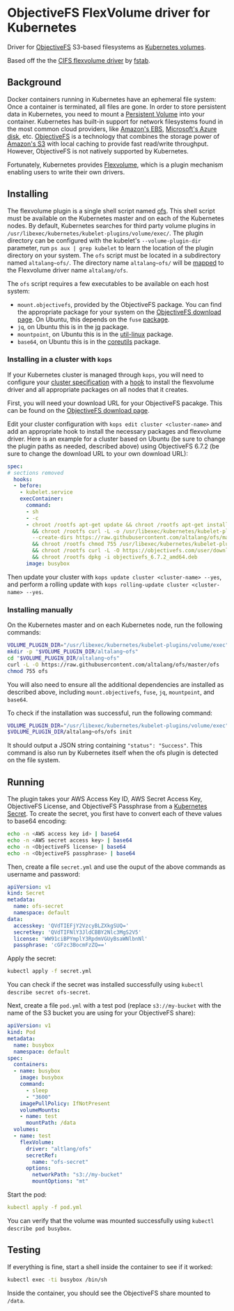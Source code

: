 ObjectiveFS FlexVolume driver for Kubernetes
============================================

Driver for [ObjectiveFS](https://objectivefs.com/) S3-based filesystems as [Kubernetes volumes](https://kubernetes.io/docs/concepts/storage/volumes/).

Based off the the [CIFS flexvolume driver](https://github.com/fstab/cifs) by [fstab](https://github.com/fstab).

Background
----------

Docker containers running in Kubernetes have an ephemeral file system: Once a container is terminated, all files are gone. In order to store persistent data in Kubernetes, you need to mount a [Persistent Volume](https://kubernetes.io/docs/concepts/storage/volumes/) into your container. Kubernetes has built-in support for network filesystems found in the most common cloud providers, like [Amazon's EBS](https://aws.amazon.com/ebs), [Microsoft's Azure disk](https://azure.microsoft.com/en-us/services/storage/unmanaged-disks/), etc. [ObjectiveFS](https://objectivefs.com/) is a technology that combines the storage power of [Amazon's S3](https://aws.amazon.com/s3/) with local caching to provide fast read/write throughput. However, ObjectiveFS is not natively supported by Kubernetes.

Fortunately, Kubernetes provides [Flexvolume](https://github.com/kubernetes/community/blob/master/contributors/devel/flexvolume.md), which is a plugin mechanism enabling users to write their own drivers.

Installing
----------

The flexvolume plugin is a single shell script named [ofs](https://github.com/altalang/ofs). This shell script must be available on the Kubernetes master and on each of the Kubernetes nodes. By default, Kubernetes searches for third party volume plugins in `/usr/libexec/kubernetes/kubelet-plugins/volume/exec/`. The plugin directory can be configured with the kubelet's `--volume-plugin-dir` parameter, run `ps aux | grep kubelet` to learn the location of the plugin directory on your system. The `ofs` script must be located in a subdirectory named `altalang~ofs/`. The directory name `altalang~ofs/` will be [mapped](https://github.com/kubernetes/community/blob/master/contributors/devel/sig-storage/flexvolume.md#prerequisites) to the Flexvolume driver name `altalang/ofs`.

The `ofs` script requires a few executables to be available on each host system:

* `mount.objectivefs`, provided by the ObjectiveFS package. You can find the appropriate package for your system on the [ObjectiveFS download page](https://objectivefs.com/install). On Ubuntu, this depends on the `fuse` [package](https://packages.ubuntu.com/focal/fuse).
* `jq`, on Ubuntu this is in the [jq](https://packages.ubuntu.com/focal/jq) package.
* `mountpoint`, on Ubuntu this is in the [util-linux](https://packages.ubuntu.com/focal/util-linux) package.
* `base64`, on Ubuntu this is in the [coreutils](https://packages.ubuntu.com/focal/coreutils) package.

### **Installing in a cluster with `kops`**

If your Kubernetes cluster is managed through `kops`, you will need to configure your [cluster specification](https://github.com/kubernetes/kops/blob/master/docs/cluster_spec.md) with a [hook](https://github.com/kubernetes/kops/blob/master/docs/cluster_spec.md#hooks) to install the flexvolume driver and all appropriate packages on all nodes that it creates.

First, you will need your download URL for your ObjectiveFS pacakge. This can be found on the [ObjectiveFS download page](https://objectivefs.com/install).

Edit your cluster configuration with `kops edit cluster <cluster-name>` and add an appropriate hook to install the necessary packages and flexvolume driver. Here is an example for a cluster based on Ubuntu (be sure to change the plugin paths as needed, described above) using ObjectiveFS 6.7.2 (be sure to change the download URL to your own download URL):

```yaml
spec:
# sections removed
  hooks:
  - before:
    - kubelet.service
    execContainer:
      command:
      - sh
      - -c
      - chroot /rootfs apt-get update && chroot /rootfs apt-get install -y jq fuse
        && chroot /rootfs curl -L -o /usr/libexec/kubernetes/kubelet-plugins/volume/exec/altalang~ofs/ofs
        --create-dirs https://raw.githubusercontent.com/altalang/ofs/master/ofs
        && chroot /rootfs chmod 755 /usr/libexec/kubernetes/kubelet-plugins/volume/exec/altalang~ofs/ofs
        && chroot /rootfs curl -L -O https://objectivefs.com/user/download/<example>/objectivefs_6.7.2_amd64.deb
        && chroot /rootfs dpkg -i objectivefs_6.7.2_amd64.deb
      image: busybox
```

Then update your cluster with `kops update cluster <cluster-name> --yes`, and perform a rolling update with `kops rolling-update cluster <cluster-name> --yes`.

### **Installing manually**

On the Kubernetes master and on each Kubernetes node, run the following commands:

```bash
VOLUME_PLUGIN_DIR="/usr/libexec/kubernetes/kubelet-plugins/volume/exec"
mkdir -p "$VOLUME_PLUGIN_DIR/altalang~ofs"
cd "$VOLUME_PLUGIN_DIR/altalang~ofs"
curl -L -O https://raw.githubusercontent.com/altalang/ofs/master/ofs
chmod 755 ofs
```

You will also need to ensure all the additional dependencies are installed as described above, including `mount.objectivefs`, `fuse`, `jq`, `mountpoint`, and `base64`.

To check if the installation was successful, run the following command:

```bash
VOLUME_PLUGIN_DIR="/usr/libexec/kubernetes/kubelet-plugins/volume/exec"
$VOLUME_PLUGIN_DIR/altalang~ofs/ofs init
```

It should output a JSON string containing `"status": "Success"`. This command is also run by Kubernetes itself when the ofs plugin is detected on the file system.

Running
-------

The plugin takes your AWS Access Key ID, AWS Secret Access Key, ObjectiveFS License, and ObjectiveFS Passphrase from a [Kubernetes Secret](https://kubernetes.io/docs/concepts/configuration/secret/). To create the secret, you first have to convert each of theve values to base64 encoding:

```bash
echo -n <AWS access key id> | base64
echo -n <AWS secret access key> | base64
echo -n <ObjectiveFS license> | base64
echo -n <ObjectiveFS passphrase> | base64
```

Then, create a file `secret.yml` and use the ouput of the above commands as username and password:

```yaml
apiVersion: v1
kind: Secret
metadata:
  name: ofs-secret
  namespace: default
data:
  accesskey: 'QVdTIEFjY2VzcyBLZXkgSUQ='
  secretkey: 'QVdTIFNlY3JldCBBY2Nlc3MgS2V5'
  license: 'WW91ciBPYmplY3RpdmVGUyBsaWNlbnNl'
  passphrase: 'cGFzc3BocmFzZQ=='
```

Apply the secret:

```bash
kubectl apply -f secret.yml
```

You can check if the secret was installed successfully using `kubectl describe secret ofs-secret`.

Next, create a file `pod.yml` with a test pod (replace `s3://my-bucket` with the name of the S3 bucket you are using for your ObjectiveFS share):

```yaml
apiVersion: v1
kind: Pod
metadata:
  name: busybox
  namespace: default
spec:
  containers:
  - name: busybox
    image: busybox
    command:
      - sleep
      - "3600"
    imagePullPolicy: IfNotPresent
    volumeMounts:
    - name: test
      mountPath: /data
  volumes:
  - name: test
    flexVolume:
      driver: "altlang/ofs"
      secretRef:
        name: "ofs-secret"
      options:
        networkPath: "s3://my-bucket"
        mountOptions: "mt"
```

Start the pod:

```yaml
kubectl apply -f pod.yml
```

You can verify that the volume was mounted successfully using `kubectl describe pod busybox`.

Testing
-------

If everything is fine, start a shell inside the container to see if it worked:

```bash
kubectl exec -ti busybox /bin/sh
```

Inside the container, you should see the ObjectiveFS share mounted to `/data`.
